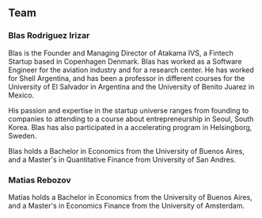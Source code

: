 ## Team

### Blas Rodriguez Irizar

Blas is the Founder and Managing Director of Atakama IVS, a Fintech Startup
based in Copenhagen Denmark. Blas has worked as a Software Engineer for the
aviation industry and for a research center. He has worked for Shell Argentina,
and has been a professor in different courses for the University of El Salvador
in Argentina and the University of Benito Juarez in Mexico.

His passion and expertise in the startup universe ranges from founding to
companies to attending to a course about entrepreneurship in Seoul, South Korea.
Blas has also participated in a accelerating program in Helsingborg, Sweden.

Blas holds a Bachelor in Economics from the University of Buenos Aires, and a
Master's in Quantitative Finance from University of San Andres.

### Matias Rebozov

Matias holds a Bachelor in Economics from the University of Buenos Aires, and a
Master's in Economics Finance from the University of Amsterdam.
